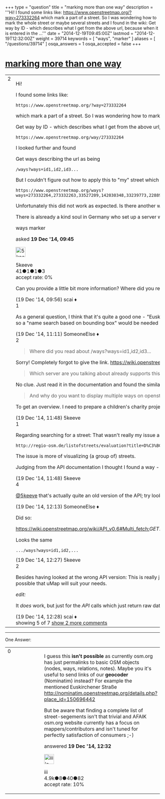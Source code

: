 +++
type = "question"
title = "marking more than one way"
description = '''Hi! I found some links like: https://www.openstreetmap.org/?way=273332264  which mark a part of a street. So I was wondering how to mark the whole street or maybe several streets and I found in the wiki: Get way by ID - which describes what I get from the above url, because when it is entered in the ...'''
date = "2014-12-19T09:45:00Z"
lastmod = "2014-12-19T12:32:00Z"
weight = 39714
keywords = [ "ways", "marker" ]
aliases = [ "/questions/39714" ]
osqa_answers = 1
osqa_accepted = false
+++

<div class="headNormal">

# [marking more than one way](/questions/39714/marking-more-than-one-way)

</div>

<div id="main-body">

<div id="askform">

<table id="question-table" style="width:100%;">
<colgroup>
<col style="width: 50%" />
<col style="width: 50%" />
</colgroup>
<tbody>
<tr>
<td style="width: 30px; vertical-align: top"><div class="vote-buttons">
<span id="post-39714-upvote" class="ajax-command post-vote up" rel="nofollow" title="I like this post (click again to cancel)"> </span>
<div id="post-39714-score" class="post-score" title="current number of votes">
2
</div>
<span id="post-39714-downvote" class="ajax-command post-vote down" rel="nofollow" title="I dont like this post (click again to cancel)"> </span> <span id="favorite-mark" class="ajax-command favorite-mark" rel="nofollow" title="mark/unmark this question as favorite (click again to cancel)"> </span>
<div id="favorite-count" class="favorite-count">
&#10;</div>
</div></td>
<td><div id="item-right">
<div class="question-body">
<p>Hi!</p>
<p>I found some links like:</p>
<pre><code>https://www.openstreetmap.org/?way=273332264</code></pre>
<p>which mark a part of a street. So I was wondering how to mark the whole street or maybe several streets and I found in the wiki:</p>
<p>Get way by ID - which describes what I get from the above url, because when it is entered in the browser it's rewritten by the server to</p>
<pre><code>https://www.openstreetmap.org/way/273332264</code></pre>
<p>I looked further and found</p>
<p>Get ways describing the url as being</p>
<pre><code>/ways?ways=id1,id2,id3...</code></pre>
<p>But I couldn't figure out how to apply this to "my" street which would be</p>
<pre><code>https://www.openstreetmap.org/ways?ways=273332264,273332263,33527209,142030348,33239773,22889305,273332262,190065022,273332252,257255152,273332271,273332270,273332266,208884097,129032431,273332260,273332259,273332269,273332265,273332261,273332267,273332258,273332268</code></pre>
<p>Unfortunately this did not work as expected. Is there another way to get this accomplished?</p>
<p>There is alsready a kind soul in Germany who set up a server which allows this (plus more), but I'd also like to know how this would be possible directly on openstreetmaps.</p>
</div>
<div id="question-tags" class="tags-container tags">
<span class="post-tag tag-link-ways" rel="tag" title="see questions tagged &#39;ways&#39;">ways</span> <span class="post-tag tag-link-marker" rel="tag" title="see questions tagged &#39;marker&#39;">marker</span>
</div>
<div id="question-controls" class="post-controls">
&#10;</div>
<div class="post-update-info-container">
<div class="post-update-info post-update-info-user">
<p>asked <strong>19 Dec '14, 09:45</strong></p>
<img src="https://secure.gravatar.com/avatar/9dee2e9d5d58bbfbb91dc20ac401da3b?s=32&amp;d=identicon&amp;r=g" class="gravatar" width="32" height="32" alt="5keeve&#39;s gravatar image" />
<p><span>5keeve</span><br />
<span class="score" title="41 reputation points">41</span><span title="1 badges"><span class="badge1">●</span><span class="badgecount">1</span></span><span title="1 badges"><span class="silver">●</span><span class="badgecount">1</span></span><span title="3 badges"><span class="bronze">●</span><span class="badgecount">3</span></span><br />
<span class="accept_rate" title="Rate of the user&#39;s accepted answers">accept rate:</span> <span title="5keeve has no accepted answers">0%</span></p>
</div>
</div>
<div id="comments-container-39714" class="comments-container">
<span id="39715"></span>
<div id="comment-39715" class="comment not_top_scorer">
<div id="post-39715-score" class="comment-score">
&#10;</div>
<div class="comment-text">
<p>Can you provide a little bit more information? Where did you read about <em>/ways?ways=id1,id2,id3...</em>? Which server are you talking about already supports this? And why do you want to display multiple ways on openstreetmap.org directly?</p>
</div>
<div id="comment-39715-info" class="comment-info">
<span class="comment-age">(19 Dec '14, 09:56)</span> <span class="comment-user userinfo">scai ♦</span>
</div>
</div>
<span id="39718"></span>
<div id="comment-39718" class="comment">
<div id="post-39718-score" class="comment-score">
1
</div>
<div class="comment-text">
<p>As a general question, I think that it's quite a good one - "Euskirchener Straße" I suspect has a logical beginning and an end that encompass many OSM ways (split because of different other tags). Most such streets won't be tied together by a relation, so a "name search based on bounding box" would be needed - but how to know how big to make the bounding box? It's like the "graph" questions that sometimes get asked here, in reverse.</p>
</div>
<div id="comment-39718-info" class="comment-info">
<span class="comment-age">(19 Dec '14, 11:11)</span> <span class="comment-user userinfo">SomeoneElse ♦</span>
</div>
</div>
<span id="39720"></span>
<div id="comment-39720" class="comment">
<div id="post-39720-score" class="comment-score">
2
</div>
<div class="comment-text">
<blockquote>
<p>Where did you read about /ways?ways=id1,id2,id3...</p>
</blockquote>
<p>Sorry! Completely forgot to give the link. <a href="https://wiki.openstreetmap.org/wiki/API_v0.4#Get_ways">https://wiki.openstreetmap.org/wiki/API_v0.4#Get_ways</a></p>
<blockquote>
<p>Which server are you talking about already supports this?</p>
</blockquote>
<p>No clue. Just read it in the documentation and found the similarity to the first link I gave.</p>
<blockquote>
<p>And why do you want to display multiple ways on openstreetmap.org directly?</p>
</blockquote>
<p>To get an overview. I need to prepare a children's charity project here in Germany for January and so wanted to plot the streets I assigned to the groups.</p>
</div>
<div id="comment-39720-info" class="comment-info">
<span class="comment-age">(19 Dec '14, 11:48)</span> <span class="comment-user userinfo">5keeve</span>
</div>
</div>
<span id="39721"></span>
<div id="comment-39721" class="comment">
<div id="post-39721-score" class="comment-score">
1
</div>
<div class="comment-text">
<p>Regarding searching for a street: That wasn't really my issue as I already have a good list of the ways belonging to the streets</p>
<pre><code>http://regio-osm.de/listofstreets/evaluation?title=D%C3%BCren&amp;country=Bundesrepublik%20Deutschland</code></pre>
<p>The issue is more of visualizing (a group of) streets.</p>
<p>Judging from the API documentation I thought I found a way - but it seems to be not supported :(</p>
</div>
<div id="comment-39721-info" class="comment-info">
<span class="comment-age">(19 Dec '14, 11:48)</span> <span class="comment-user userinfo">5keeve</span>
</div>
</div>
<span id="39722"></span>
<div id="comment-39722" class="comment">
<div id="post-39722-score" class="comment-score">
4
</div>
<div class="comment-text">
<p><a href="https://help.openstreetmap.org/users/10202/5keeve">@5keeve</a> that's actually quite an old version of the API; try looking at <a href="https://wiki.openstreetmap.org/wiki/API_v0.6">https://wiki.openstreetmap.org/wiki/API_v0.6</a> (or more likely, other services such as Overpass)</p>
</div>
<div id="comment-39722-info" class="comment-info">
<span class="comment-age">(19 Dec '14, 12:13)</span> <span class="comment-user userinfo">SomeoneElse ♦</span>
</div>
</div>
<span id="39723"></span>
<div id="comment-39723" class="comment not_top_scorer">
<div id="post-39723-score" class="comment-score">
&#10;</div>
<div class="comment-text">
<p>Did so:</p>
<p><a href="https://wiki.openstreetmap.org/wiki/API_v0.6#Multi_fetch:">https://wiki.openstreetmap.org/wiki/API_v0.6#Multi_fetch:</a><em>GET</em>.2Fapi.2F0.6.2F.5Bnodes.7Cways.7Crelations.5D.3F.23parameters</p>
<p>Looks the same</p>
<pre><code>.../ways?ways=id1,id2,...</code></pre>
</div>
<div id="comment-39723-info" class="comment-info">
<span class="comment-age">(19 Dec '14, 12:27)</span> <span class="comment-user userinfo">5keeve</span>
</div>
</div>
<span id="39724"></span>
<div id="comment-39724" class="comment">
<div id="post-39724-score" class="comment-score">
2
</div>
<div class="comment-text">
<p>Besides having looked at the wrong API version: This is really just the API and not the website documentation. Moreover for visualizing you should not use the website directly but instead some framework such as Leaflet or OpenLayers. It is also possible that uMap will suit your needs.</p>
<p><em>edit:</em></p>
<p>It <em>does</em> work, but just for the <em>API</em> calls which just return raw data without visualization. See this working example: <a href="https://www.openstreetmap.org/api/0.6/ways?ways=1234,2345">https://www.openstreetmap.org/api/0.6/ways?ways=1234,2345</a></p>
</div>
<div id="comment-39724-info" class="comment-info">
<span class="comment-age">(19 Dec '14, 12:28)</span> <span class="comment-user userinfo">scai ♦</span>
</div>
</div>
</div>
<div id="comment-tools-39714" class="comment-tools">
<span class="comments-showing"> showing 5 of 7 </span> <a href="#" class="show-all-comments-link">show 2 more comments</a>
</div>
<div class="clear">
&#10;</div>
<div id="comment-39714-form-container" class="comment-form-container">
&#10;</div>
<div class="clear">
&#10;</div>
</div></td>
</tr>
</tbody>
</table>

------------------------------------------------------------------------

<div class="tabBar">

<span id="sort-top"></span>

<div class="headQuestions">

One Answer:

</div>

</div>

<span id="39725"></span>

<div id="answer-container-39725" class="answer">

<table style="width:100%;">
<colgroup>
<col style="width: 50%" />
<col style="width: 50%" />
</colgroup>
<tbody>
<tr>
<td style="width: 30px; vertical-align: top"><div class="vote-buttons">
<span id="post-39725-upvote" class="ajax-command post-vote up" rel="nofollow" title="I like this post (click again to cancel)"> </span>
<div id="post-39725-score" class="post-score" title="current number of votes">
0
</div>
<span id="post-39725-downvote" class="ajax-command post-vote down" rel="nofollow" title="I dont like this post (click again to cancel)"> </span>
</div></td>
<td><div class="item-right">
<div class="answer-body">
<p>I guess this <strong>isn't possible</strong> as currently osm.org has just permalinks to basic OSM objects (nodes, ways, relations, notes). Maybe you it's useful to send links of our <strong>geocoder</strong> (Nominatim) instead? For example the mentioned Euskirchener Straße <a href="http://nominatim.openstreetmap.org/details.php?place_id=150696442">http://nominatim.openstreetmap.org/details.php?place_id=150696442</a></p>
<p>But be aware that finding a complete list of street-segements isn't that trivial and AFAIK osm.org website currently has a focus on mappers/contributors and isn't tuned for perfectly satisfaction of consumers ;-)</p>
</div>
<div class="answer-controls post-controls">
&#10;</div>
<div class="post-update-info-container">
<div class="post-update-info post-update-info-user">
<p>answered <strong>19 Dec '14, 12:32</strong></p>
<img src="https://secure.gravatar.com/avatar/49a7d0e0408e9cf2f698faac0f4d837a?s=32&amp;d=identicon&amp;r=g" class="gravatar" width="32" height="32" alt="iii&#39;s gravatar image" />
<p><span>iii</span><br />
<span class="score" title="4892 reputation points"><span>4.9k</span></span><span title="8 badges"><span class="badge1">●</span><span class="badgecount">8</span></span><span title="40 badges"><span class="silver">●</span><span class="badgecount">40</span></span><span title="82 badges"><span class="bronze">●</span><span class="badgecount">82</span></span><br />
<span class="accept_rate" title="Rate of the user&#39;s accepted answers">accept rate:</span> <span title="iii has 16 accepted answers">10%</span></p>
</div>
</div>
<div id="comments-container-39725" class="comments-container">
&#10;</div>
<div id="comment-tools-39725" class="comment-tools">
&#10;</div>
<div class="clear">
&#10;</div>
<div id="comment-39725-form-container" class="comment-form-container">
&#10;</div>
<div class="clear">
&#10;</div>
</div></td>
</tr>
</tbody>
</table>

</div>

<div class="paginator-container-left">

</div>

</div>

</div>

